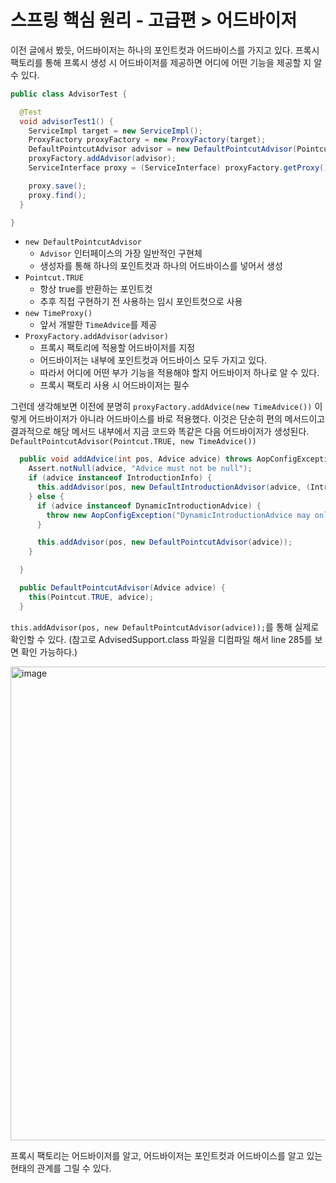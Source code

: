 # 스프링 핵심 원리 - 고급편 > 어드바이저
이전 글에서 봤듯, 어드바이저는 하나의 포인트컷과 어드바이스를 가지고 있다.
프록시 팩토리를 통해 프록시 생성 시 어드바이저를 제공하면 어디에 어떤 기능을 제공할 지 알 수 있다.

~~~java
public class AdvisorTest {

  @Test
  void advisorTest1() {
    ServiceImpl target = new ServiceImpl();
    ProxyFactory proxyFactory = new ProxyFactory(target);
    DefaultPointcutAdvisor advisor = new DefaultPointcutAdvisor(Pointcut.TRUE, new TimeAdvice());
    proxyFactory.addAdvisor(advisor);
    ServiceInterface proxy = (ServiceInterface) proxyFactory.getProxy();

    proxy.save();
    proxy.find();
  }

}
~~~

- `new DefaultPointcutAdvisor`
  - `Advisor` 인터페이스의 가장 일반적인 구현체
  - 생성자를 통해 하나의 포인트컷과 하나의 어드바이스를 넣어서 생성
- `Pointcut.TRUE`
  - 항상 true를 반환하는 포인트컷
  - 추후 직접 구현하기 전 사용하는 임시 포인트컷으로 사용
- `new TimeProxy()`
  - 앞서 개발한 `TimeAdvice`를 제공
- `ProxyFactory.addAdvisor(advisor)`
  - 프록시 팩토리에 적용할 어드바이저를 지정
  - 어드바이저는 내부에 포인트컷과 어드바이스 모두 가지고 있다.
  - 따라서 어디에 어떤 부가 기능을 적용해야 할지 어드바이저 하나로 알 수 있다.
  - 프록시 팩토리 사용 시 어드바이저는 필수

그런데 생각해보면 이전에 분명히 `proxyFactory.addAdvice(new TimeAdvice())` 이렇게 어드바이저가 아니라 어드바이스를 바로 적용했다.
이것은 단순히 편의 메서드이고 결과적으로 해당 메서드 내부에서 지금 코드와 똑같은 다음 어드바이저가 생성된다. `DefaultPointcutAdvisor(Pointcut.TRUE, new TimeAdvice())`

```java
  public void addAdvice(int pos, Advice advice) throws AopConfigException {
    Assert.notNull(advice, "Advice must not be null");
    if (advice instanceof IntroductionInfo) {
      this.addAdvisor(pos, new DefaultIntroductionAdvisor(advice, (IntroductionInfo)advice));
    } else {
      if (advice instanceof DynamicIntroductionAdvice) {
        throw new AopConfigException("DynamicIntroductionAdvice may only be added as part of IntroductionAdvisor");
      }

      this.addAdvisor(pos, new DefaultPointcutAdvisor(advice));
    }

  }

  public DefaultPointcutAdvisor(Advice advice) {
    this(Pointcut.TRUE, advice);
  }
```
`this.addAdvisor(pos, new DefaultPointcutAdvisor(advice));`를 통해 실제로 확인할 수 있다.
(참고로 AdvisedSupport.class 파일을 디컴파일 해서 line 285를 보면 확인 가능하다.)

<img width="758" alt="image" src="https://github.com/user-attachments/assets/b85f7a79-907c-4ffc-97a5-9c6a2845226b">

프록시 팩토리는 어드바이저를 알고, 어드바이저는 포인트컷과 어드바이스를 알고 있는 현태의 관계를 그릴 수 있다.